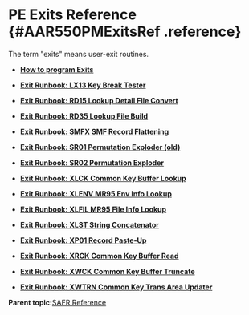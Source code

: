 # PE Exits Reference {#AAR550PMExitsRef .reference}

The term "exits" means user-exit routines.

-   **[How to program Exits](../html/UER01HowToProgExits.md)**  

-   **[Exit Runbook: LX13 Key Break Tester](../html/UERLX13.md)**  

-   **[Exit Runbook: RD15 Lookup Detail File Convert](../html/UERRD15.md)**  

-   **[Exit Runbook: RD35 Lookup File Build](../html/UERRD35.md)**  

-   **[Exit Runbook: SMFX SMF Record Flattening](../html/UERSMFX.md)**  

-   **[Exit Runbook: SR01 Permutation Exploder \(old\)](../html/UERSR01.md)**  

-   **[Exit Runbook: SR02 Permutation Exploder](../html/UERSR02.md)**  

-   **[Exit Runbook: XLCK Common Key Buffer Lookup](../html/UERXLCK.md)**  

-   **[Exit Runbook: XLENV MR95 Env Info Lookup](../html/UERXLENV.md)**  

-   **[Exit Runbook: XLFIL MR95 File Info Lookup](../html/UERXLFIL.md)**  

-   **[Exit Runbook: XLST String Concatenator](../html/UERXLST.md)**  

-   **[Exit Runbook: XP01 Record Paste-Up](../html/UERXP01.md)**  

-   **[Exit Runbook: XRCK Common Key Buffer Read](../html/UERXRCK.md)**  

-   **[Exit Runbook: XWCK Common Key Buffer Truncate](../html/UERXWCK.md)**  

-   **[Exit Runbook: XWTRN Common Key Trans Area Updater](../html/UERXWTRN.md)**  


**Parent topic:**[SAFR Reference](../html/AAR500RefGuide.md)

